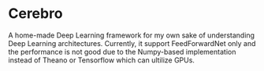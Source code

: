 # Cerebro
A home-made Deep Learning framework for my own sake of understanding Deep Learning architectures. Currently, it support FeedForwardNet only and the performance is not good due to the Numpy-based implementation instead of Theano or Tensorflow which can ultilize GPUs.
